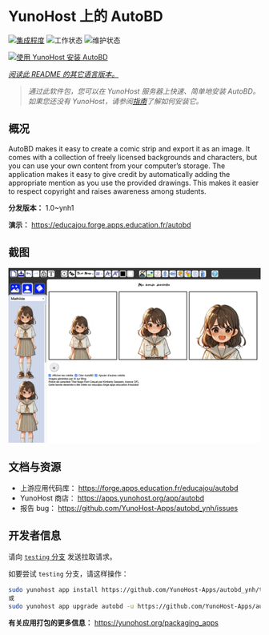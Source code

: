 <!--
注意：此 README 由 <https://github.com/YunoHost/apps/tree/master/tools/readme_generator> 自动生成
请勿手动编辑。
-->

# YunoHost 上的 AutoBD

[![集成程度](https://dash.yunohost.org/integration/autobd.svg)](https://ci-apps.yunohost.org/ci/apps/autobd/) ![工作状态](https://ci-apps.yunohost.org/ci/badges/autobd.status.svg) ![维护状态](https://ci-apps.yunohost.org/ci/badges/autobd.maintain.svg)

[![使用 YunoHost 安装 AutoBD](https://install-app.yunohost.org/install-with-yunohost.svg)](https://install-app.yunohost.org/?app=autobd)

*[阅读此 README 的其它语言版本。](./ALL_README.md)*

> *通过此软件包，您可以在 YunoHost 服务器上快速、简单地安装 AutoBD。*  
> *如果您还没有 YunoHost，请参阅[指南](https://yunohost.org/install)了解如何安装它。*

## 概况

AutoBD makes it easy to create a comic strip and export it as an image. It comes with a collection of freely licensed backgrounds and characters, but you can use your own content from your computer’s storage. The application makes it easy to give credit by automatically adding the appropriate mention as you use the provided drawings. This makes it easier to respect copyright and raises awareness among students.


**分发版本：** 1.0~ynh1

**演示：** <https://educajou.forge.apps.education.fr/autobd>

## 截图

![AutoBD 的截图](./doc/screenshots/screenshot.png)

## 文档与资源

- 上游应用代码库： <https://forge.apps.education.fr/educajou/autobd>
- YunoHost 商店： <https://apps.yunohost.org/app/autobd>
- 报告 bug： <https://github.com/YunoHost-Apps/autobd_ynh/issues>

## 开发者信息

请向 [`testing` 分支](https://github.com/YunoHost-Apps/autobd_ynh/tree/testing) 发送拉取请求。

如要尝试 `testing` 分支，请这样操作：

```bash
sudo yunohost app install https://github.com/YunoHost-Apps/autobd_ynh/tree/testing --debug
或
sudo yunohost app upgrade autobd -u https://github.com/YunoHost-Apps/autobd_ynh/tree/testing --debug
```

**有关应用打包的更多信息：** <https://yunohost.org/packaging_apps>
